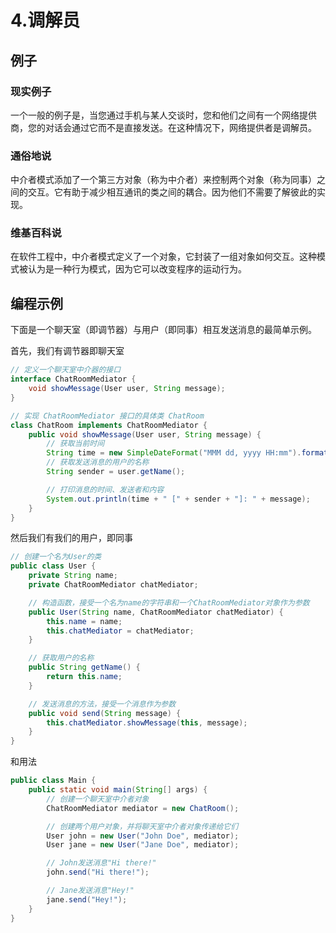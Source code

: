 # 4.调解员

## 例子

### 现实例子

一个一般的例子是，当您通过手机与某人交谈时，您和他们之间有一个网络提供商，您的对话会通过它而不是直接发送。在这种情况下，网络提供者是调解员。

### 通俗地说

中介者模式添加了一个第三方对象（称为中介者）来控制两个对象（称为同事）之间的交互。它有助于减少相互通讯的类之间的耦合。因为他们不需要了解彼此的实现。

### 维基百科说

在软件工程中，中介者模式定义了一个对象，它封装了一组对象如何交互。这种模式被认为是一种行为模式，因为它可以改变程序的运动行为。

## 编程示例

下面是一个聊天室（即调节器）与用户（即同事）相互发送消息的最简单示例。

首先，我们有调节器即聊天室

```java
// 定义一个聊天室中介器的接口
interface ChatRoomMediator {
    void showMessage(User user, String message);
}

// 实现 ChatRoomMediator 接口的具体类 ChatRoom
class ChatRoom implements ChatRoomMediator {
    public void showMessage(User user, String message) {
        // 获取当前时间
        String time = new SimpleDateFormat("MMM dd, yyyy HH:mm").format(new Date());
        // 获取发送消息的用户的名称
        String sender = user.getName();

        // 打印消息的时间、发送者和内容
        System.out.println(time + " [" + sender + "]: " + message);
    }
}
```

然后我们有我们的用户，即同事

```java
// 创建一个名为User的类
public class User {
    private String name;
    private ChatRoomMediator chatMediator;

    // 构造函数，接受一个名为name的字符串和一个ChatRoomMediator对象作为参数
    public User(String name, ChatRoomMediator chatMediator) {
        this.name = name;
        this.chatMediator = chatMediator;
    }

    // 获取用户的名称
    public String getName() {
        return this.name;
    }

    // 发送消息的方法，接受一个消息作为参数
    public void send(String message) {
        this.chatMediator.showMessage(this, message);
    }
}
```

和用法

```java
public class Main {
    public static void main(String[] args) {
        // 创建一个聊天室中介者对象
        ChatRoomMediator mediator = new ChatRoom();

        // 创建两个用户对象，并将聊天室中介者对象传递给它们
        User john = new User("John Doe", mediator);
        User jane = new User("Jane Doe", mediator);

        // John发送消息"Hi there!"
        john.send("Hi there!");

        // Jane发送消息"Hey!"
        jane.send("Hey!");
    }
}
```

